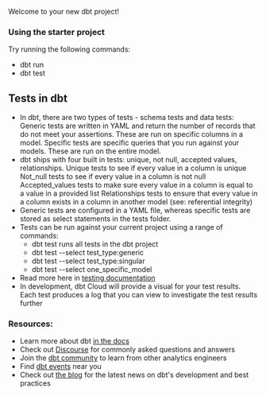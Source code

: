 Welcome to your new dbt project!

### Using the starter project

Try running the following commands:
- dbt run
- dbt test


## Tests in dbt



* In dbt, there are two types of tests - schema tests and data tests:
Generic tests are written in YAML and return the number of records that do not meet your assertions. These are run on specific columns in a model.
Specific tests are specific queries that you run against your models. These are run on the entire model.
* dbt ships with four built in tests: unique, not null, accepted values, relationships.
Unique tests to see if every value in a column is unique
Not_null tests to see if every value in a column is not null
Accepted_values tests to make sure every value in a column is equal to a value in a provided list
Relationships tests to ensure that every value in a column exists in a column in another model (see: referential integrity)
* Generic tests are configured in a YAML file, whereas specific tests are stored as select statements in the tests folder.
* Tests can be run against your current project using a range of commands:
    - dbt test runs all tests in the dbt project
    - dbt test --select test_type:generic
    - dbt test --select test_type:singular
    - dbt test --select one_specific_model
* Read more here in [testing documentation](https://docs.getdbt.com/reference/node-selection/test-selection-examples)
* In development, dbt Cloud will provide a visual for your test results. Each test produces a log that you can view to investigate the test results further



### Resources:
- Learn more about dbt [in the docs](https://docs.getdbt.com/docs/introduction)
- Check out [Discourse](https://discourse.getdbt.com/) for commonly asked questions and answers
- Join the [dbt community](http://community.getbdt.com/) to learn from other analytics engineers
- Find [dbt events](https://events.getdbt.com) near you
- Check out [the blog](https://blog.getdbt.com/) for the latest news on dbt's development and best practices
